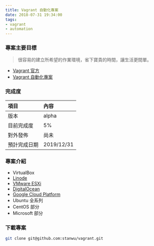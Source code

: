 ```yaml
---
title: Vagrant 自動化專案
date: 2018-07-31 19:34:00
tags: 
- vagrant
- automation
---
```


### 專案主要目標

> 很容易的建立所希望的作業環境，省下寶貴的時間，讓生活更間單。

- [Vagrant 官方](https://www.vagrantup.com)
- [Vagrant 自動化專案](https://github.com/stanwu/vagrant)

### 完成度

| 項目 | 內容 |
|:--|:--|
| 版本 | alpha |
| 目前完成度 | 5% |
| 對外發佈 | 尚未 |
| 預計完成日期 | 2019/12/31 |

### 專案介紹

- VirtualBox
- [Linode](https://www.linode.com/docs/applications/configuration-management/vagrant-linode-environments/)
- [VMware ESXi](https://github.com/josenk/vagrant-vmware-esxi)
- [DigitalOcean](https://github.com/devopsgroup-io/vagrant-digitalocean)
- [Google Cloud Platform](https://github.com/mitchellh/vagrant-google)
- Ubuntu 全系列
- CentOS 部分
- Microsoft 部分

### 下載專案

``` bash
git clone git@github.com:stanwu/vagrant.git
```


